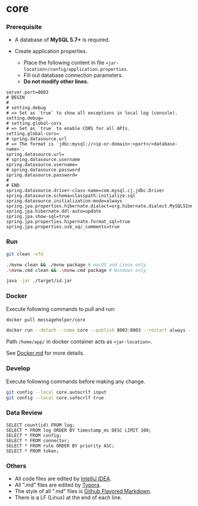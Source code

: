 # core

### Prerequisite

- A database of **MySQL 5.7+** is required.

- Create application properties.
  - Place the following content in file `<jar-location>/config/application.properties`.
  - Fill out database connection parameters.
  - **Do not modify other lines.**
  

``` properties
server.port=8003
# BEGIN
#
# setting.debug
# => Set as `true` to show all exceptions in local log (console).
setting.debug=
# setting.global-cors
# => Set as `true` to enable CORS for all APIs.
setting.global-cors=
# spring.datasource.url
# => The format is `jdbc:mysql://<ip-or-domain>:<port>/<database-name>`.
spring.datasource.url=
# spring.datasource.username
spring.datasource.username=
# spring.datasource.password
spring.datasource.password=
#
# END
spring.datasource.driver-class-name=com.mysql.cj.jdbc.Driver
spring.datasource.schema=classpath:initialize.sql
spring.datasource.initialization-mode=always
spring.jpa.properties.hibernate.dialect=org.hibernate.dialect.MySQL5InnoDBDialect
spring.jpa.hibernate.ddl-auto=update
spring.jpa.show-sql=true
spring.jpa.properties.hipernate.format_sql=true
spring.jpa.properties.usb_sq/_comments=true
```

### Run

``` sh
git clean -xfd

./mvnw clean && ./mvnw package # macOS and Linux only
.\mvnw.cmd clean && .\mvnw.cmd package # Windows only

java -jar ./target/id.jar
```

### Docker

Execute following commands to pull and run:

```sh
docker pull messagehelper/core

docker run --detach --name core --publish 8003:8003 --restart always --volume ./mount/config/:/home/app/config/ messagehelper/core
```

Path `/home/app/` in docker container acts as `<jar-location>`.

See [Docker.md](./Docker.md) for more details.

### Develop

Execute following commands before making any change.

``` sh
git config --local core.autocrlf input
git config --local core.safecrlf true
```

### Data Review

``` mysql
SELECT count(id) FROM log;
SELECT * FROM log ORDER BY timestamp_ms DESC LIMIT 100;
SELECT * FROM config;
SELECT * FROM connector;
SELECT * FROM rule ORDER BY priority ASC;
SELECT * FROM token;
```

### Others

- All code files are edited by [IntelliJ IDEA](https://www.jetbrains.com/idea/).
- All ".md" files are edited by [Typora](http://typora.io/).
- The style of all ".md" files is [Github Flavored Markdown](https://guides.github.com/features/mastering-markdown/#GitHub-flavored-markdown).
- There is a LF (Linux) at the end of each line.
